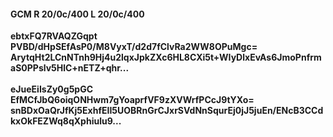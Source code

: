 #### GCM R 20/0c/400 L 20/0c/400
**ebtxFQ7RVAQZGqpt**<br/>**PVBD/dHpSEfAsP0/M8VyxT/d2d7fClvRa2WW8OPuMgc=**<br/>**ArytqHt2LCnNTnh9Hj4u2lqxJpkZXc6HL8CXi5t+WIyDlxEvAs6JmoPnfrmaS0PPslv5HlC+nETZ+qhr...**<br/><br/>
**eJueEiIsZy0g5pGC**<br/>**EfMCfJbQ6oiqONHwm7gYoaprfVF9zXVWrfPCcJ9tYXo=**<br/>**snBDxOaQrJfKj5ExhfEII5UOBRnGrCJxrSVdNnSqurEj0jJ5juEn/ENcB3CCdkxOkFEZWq8qXphiulu9...**